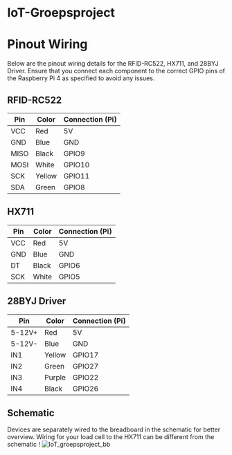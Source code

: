 # IoT-Groepsproject

# Pinout Wiring
Below are the pinout wiring details for the RFID-RC522, HX711, and 28BYJ Driver. Ensure that you connect each component to the correct GPIO pins of the Raspberry Pi 4 as specified to avoid any issues.
## RFID-RC522

| Pin   | Color   | Connection (Pi) |
|-------|---------|-----------------|
| VCC   | Red     | 5V              |
| GND   | Blue    | GND             |
| MISO  | Black   | GPIO9           |
| MOSI  | White   | GPIO10          |
| SCK   | Yellow  | GPIO11          |
| SDA   | Green   | GPIO8           |

## HX711

| Pin   | Color   | Connection (Pi) |
|-------|---------|-----------------|
| VCC   | Red     | 5V              |
| GND   | Blue    | GND             |
| DT    | Black   | GPIO6           |
| SCK   | White   | GPIO5           |

## 28BYJ Driver

| Pin    | Color  | Connection (Pi) |
|--------|--------|-----------------|
| 5-12V+ | Red    | 5V              |
| 5-12V- | Blue   | GND             |
| IN1    | Yellow | GPIO17          |
| IN2    | Green  | GPIO27          |
| IN3    | Purple | GPIO22          |
| IN4    | Black  | GPIO26          |

## Schematic
Devices are separately wired to the breadboard in the schematic for better overview.
Wiring for your load cell to the HX711 can be different from the schematic !
![IoT_groepsproject_bb](https://github.com/r0901651/IoT-Groepsproject/assets/95848828/b4c1d9a1-16ac-46d0-936e-dd7b0d714a1d)

